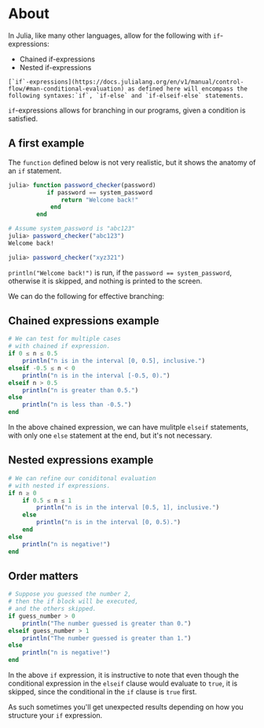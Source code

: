 # About

In Julia, like many other languages, allow for the following with `if`-expressions:

- Chained if-expressions
- Nested if-expressions

~~~~exercism/note
[`if`-expressions](https://docs.julialang.org/en/v1/manual/control-flow/#man-conditional-evaluation) as defined here will encompass the following syntaxes:`if`, `if-else` and `if-elseif-else` statements.
~~~~

`if`-expressions allows for branching in our programs, given a condition is satisfied.

## A first example

The `function` defined below is not very realistic, but it shows the anatomy of an `if` statement. 

```julia
julia> function password_checker(password)
           if password == system_password
               return "Welcome back!"
            end
        end

# Assume system_password is "abc123"
julia> password_checker("abc123")
Welcome back!

julia> password_checker("xyz321")

```
`println("Welcome back!")` is run, if the `password == system_password`, otherwise it is skipped, and nothing is printed to the screen.

We can do the following for effective branching:

## Chained expressions example

```julia
# We can test for multiple cases
# with chained if expression.
if 0 ≤ n ≤ 0.5
    println("n is in the interval [0, 0.5], inclusive.")
elseif -0.5 ≤ n < 0
    println("n is in the interval [-0.5, 0).")
elseif n > 0.5
    println("n is greater than 0.5.")
else
    println("n is less than -0.5.")
end
```

In the above chained expression, we can have mulitple `elseif` statements, with only one `else` statement at the end, but it's not necessary. 

## Nested expressions example

```julia
# We can refine our coniditonal evaluation
# with nested if expressions.
if n ≥ 0
    if 0.5 ≤ n ≤ 1
        println("n is in the interval [0.5, 1], inclusive.")
    else
        println("n is in the interval [0, 0.5).")
    end
else
    println("n is negative!")
end
```

## Order matters

```julia
# Suppose you guessed the number 2,
# then the if block will be executed,
# and the others skipped.
if guess_number > 0
    println("The number guessed is greater than 0.")
elseif guess_number > 1
    println("The number guessed is greater than 1.")
else
    println("n is negative!")
end
```
In the above `if` expression, it is instructive to note that even though the conditional expression in the `elseif` clause would evaluate to `true`, it is skipped,
since the conditional in the `if` clause is `true` first.

As such sometimes you'll get unexpected results depending on how you structure your `if` expression.